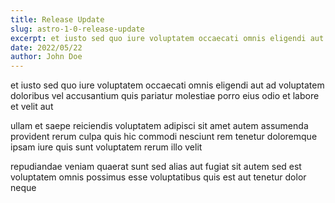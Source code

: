 ```yaml
---
title: Release Update
slug: astro-1-0-release-update
excerpt: et iusto sed quo iure voluptatem occaecati omnis eligendi aut ad voluptatem doloribus vel accusantium quis pariatur molestiae porro eius odio et labore et velit au.
date: 2022/05/22
author: John Doe
---
```


et iusto sed quo iure voluptatem occaecati omnis eligendi aut ad voluptatem doloribus vel accusantium quis pariatur molestiae porro eius odio et labore et velit aut

ullam et saepe reiciendis voluptatem adipisci sit amet autem assumenda provident rerum culpa quis hic commodi nesciunt rem tenetur doloremque ipsam iure quis sunt voluptatem rerum illo velit

repudiandae veniam quaerat sunt sed alias aut fugiat sit autem sed est voluptatem omnis possimus esse voluptatibus quis est aut tenetur dolor neque